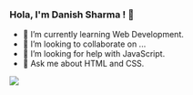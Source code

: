 ### Hola, I'm Danish Sharma ! 👋


- 🌱 I’m currently learning Web Development.
- 👯 I’m looking to collaborate on ...
- 🤔 I’m looking for help with JavaScript.
- 💬 Ask me about HTML and CSS.


<img src="https://github-readme-stats.vercel.app/api?username=Danish1004&&show_icons=true&title_color=ffffff&icon_color=bb2acf&text_color=daf7dc&bg_color=191919">
